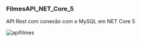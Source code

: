 ### FilmesAPI_NET_Core_5
API Rest com conexão com o MySQL em NET Core 5

![apifilmes](https://user-images.githubusercontent.com/67280323/126930395-4a9c17f2-6f15-4403-a5f7-974fef023d99.png)

